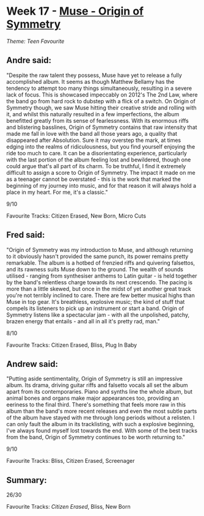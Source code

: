 # Week 17 - [Muse - Origin of Symmetry](http://www.allmusic.com/album/origin-of-symmetry-mw0000464449)
*Theme: Teen Favourite*

## Andre said:

"Despite the raw talent they possess, Muse have yet to release a fully accomplished album. It seems as though Matthew Bellamy has the tendency to attempt too many things simultaneously, resulting in a severe lack of focus. This is showcased impeccably on 2012's The 2nd Law, where the band go from hard rock to dubstep with a flick of a switch. On Origin of Symmetry though, we saw Muse hitting their creative stride and rolling with it, and whilst this naturally resulted in a few imperfections, the album benefitted greatly from its sense of fearlessness. With its enormous riffs and blistering basslines, Origin of Symmetry contains that raw intensity that made me fall in love with the band all those years ago, a quality that disappeared after Absolution. Sure it may overstep the mark, at times edging into the realms of ridiculousness, but you find yourself enjoying the ride too much to care. It can be a disorientating experience, particularly with the last portion of the album feeling lost and bewildered, though one could argue that's all part of its charm. To be truthful, I find it extremely difficult to assign a score to Origin of Symmetry. The impact it made on me as a teenager cannot be overstated - this is the work that marked the beginning of my journey into music, and for that reason it will always hold a place in my heart. For me, it's a classic."

9/10

Favourite Tracks: Citizen Erased, New Born, Micro Cuts

## Fred said:

"Origin of Symmetry was my introduction to Muse, and although returning to it obviously hasn't provided the same punch, its power remains pretty remarkable. The album is a hotbed of frenzied riffs and quivering falsettos, and its rawness suits Muse down to the ground. The wealth of sounds utilised - ranging from synthesiser anthems to Latin guitar - is held together by the band's relentless charge towards its next crescendo. The pacing is more than a little skewed, but once in the midst of yet another great track you're not terribly inclined to care. There are few better musical highs than Muse in top gear. It's breathless, explosive music; the kind of stuff that compels its listeners to pick up an instrument or start a band. Origin of Symmetry listens like a spectacular jam - with all the unpolished, patchy, brazen energy that entails - and all in all it's pretty rad, man."

8/10

Favourite Tracks: Citizen Erased, Bliss, Plug In Baby

## Andrew said:

"Putting aside sentimentality, Origin of Symmetry is still an impressive album. Its drama, driving guitar riffs and falsetto vocals all set the album apart from its contemporaries. Piano and synths line the whole album, but animal bones and organs make major appearances too, providing an eeriness to the final third. There's something that feels more raw in this album than the band's more recent releases and even the most subtle parts of the album have stayed with me through long periods without a relisten. I can only fault the album in its tracklisting, with such a explosive beginning, I've always found myself lost towards the end. With some of the best tracks from the band, Origin of Symmetry continues to be worth returning to."

9/10

Favourite Tracks: Bliss, Citizen Erased, Screenager

## Summary:

26/30

Favourite Tracks: *Citizen Erased*, Bliss, New Born

